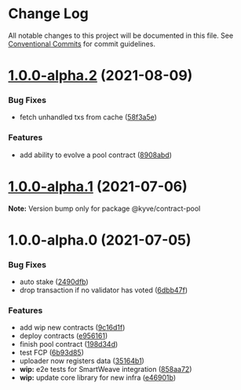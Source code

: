 # Change Log

All notable changes to this project will be documented in this file.
See [Conventional Commits](https://conventionalcommits.org) for commit guidelines.

# [1.0.0-alpha.2](https://github.com/KYVENetwork/kyve/compare/@kyve/contract-pool@1.0.0-alpha.1...@kyve/contract-pool@1.0.0-alpha.2) (2021-08-09)


### Bug Fixes

* fetch unhandled txs from cache ([58f3a5e](https://github.com/KYVENetwork/kyve/commit/58f3a5e20a535aad62c5298f544fd83cc7dbd8ed))


### Features

* add ability to evolve a pool contract ([8908abd](https://github.com/KYVENetwork/kyve/commit/8908abd869347764f8a7df98daf315f52892880c))





# [1.0.0-alpha.1](https://github.com/KYVENetwork/kyve/compare/@kyve/contract-pool@1.0.0-alpha.0...@kyve/contract-pool@1.0.0-alpha.1) (2021-07-06)

**Note:** Version bump only for package @kyve/contract-pool





# 1.0.0-alpha.0 (2021-07-05)


### Bug Fixes

* auto stake ([2490dfb](https://github.com/KYVENetwork/kyve/commit/2490dfbc166a51a580272879f13d2503a4fbf6f4))
* drop transaction if no validator has voted ([6dbb47f](https://github.com/KYVENetwork/kyve/commit/6dbb47f61b3184699bf3296cb496beb72b93db5e))


### Features

* add wip new contracts ([9c16d1f](https://github.com/KYVENetwork/kyve/commit/9c16d1f9941b179dea4da3476cf17f195f84d86e))
* deploy contracts ([e956161](https://github.com/KYVENetwork/kyve/commit/e956161197cee0f2db0d3e9610529ffcdc27a656))
* finish pool contract ([198d34d](https://github.com/KYVENetwork/kyve/commit/198d34d9d2fb7ee8b94ac48f848004ccd1d86148))
* test FCP ([6b93d85](https://github.com/KYVENetwork/kyve/commit/6b93d8506fba2454a78e9e9e81111d17aca3dddb))
* uploader now registers data ([35164b1](https://github.com/KYVENetwork/kyve/commit/35164b177489f57b70874f08316705908dcafdf3))
* **wip:** e2e tests for SmartWeave integration ([858aa72](https://github.com/KYVENetwork/kyve/commit/858aa72e1a32455bc0bf43081ac0bc13d92dfcb2))
* **wip:** update core library for new infra ([e46901b](https://github.com/KYVENetwork/kyve/commit/e46901b197dc9be46a9c6181661118f56d29f909))
